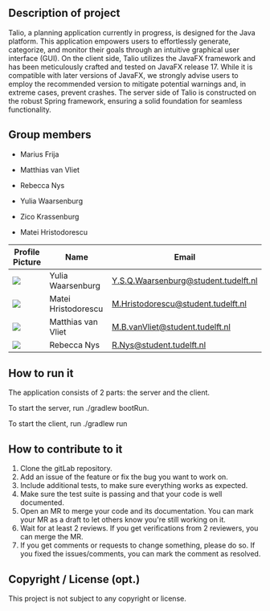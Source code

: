 ## Description of project
Talio, a planning application currently in progress, is designed for the Java platform. This application empowers users to effortlessly generate, categorize, and monitor their goals through an intuitive graphical user interface (GUI). On the client side, Talio utilizes the JavaFX framework and has been meticulously crafted and tested on JavaFX release 17. While it is compatible with later versions of JavaFX, we strongly advise users to employ the recommended version to mitigate potential warnings and, in extreme cases, prevent crashes. The server side of Talio is constructed on the robust Spring framework, ensuring a solid foundation for seamless functionality.

## Group members
- Marius Frija

- Matthias van Vliet

- Rebecca Nys

- Yulia Waarsenburg

- Zico Krassenburg

- Matei Hristodorescu

| Profile Picture                                                                                          | Name                | Email                                |
|----------------------------------------------------------------------------------------------------------|---------------------|--------------------------------------|
| ![](https://eu.ui-avatars.com/api/?name=YSQ&length=4&size=50&color=DDD&background=777&font-size=0.325)   | Yulia Waarsenburg   | Y.S.Q.Waarsenburg@student.tudelft.nl |
| ![](https://eu.ui-avatars.com/api/?name=MH&length=4&size=50&color=DDD&background=777&font-size=0.325)    | Matei Hristodorescu | M.Hristodorescu@student.tudelft.nl   |
| ![](https://eu.ui-avatars.com/api/?name=MVV&length=4&size=50&color=DDD&background=777&font-size=0.325)   | Matthias van Vliet  | M.B.vanVliet@student.tudelft.nl      |
| ![](https://eu.ui-avatars.com/api/?name=RN&length=4&size=50&color=DDD&background=777&font-size=0.325)    | Rebecca Nys         | R.Nys@student.tudelft.nl             |

<!-- Instructions (remove once assignment has been completed -->
<!-- - Add (only!) your own name to the table above (use Markdown formatting) -->
<!-- - Mention your *student* email address -->
<!-- - Preferably add a recognizable photo, otherwise add your GitLab photo -->
<!-- - (please make sure the photos have the same size) --> 

## How to run it
The application consists of 2 parts: the server and the client. 

To start the server, run ./gradlew bootRun.

To start the client, run ./gradlew run

## How to contribute to it
1. Clone the gitLab repository.
2. Add an issue of the feature or fix the bug you want to work on.
3. Include additional tests, to make sure everything works as expected.
4. Make sure the test suite is passing and that your code is well documented.
5. Open an MR to merge your code and its documentation. You can mark your MR as a draft to let others know you're still working on it.
6. Wait for at least 2 reviews. If you get verifications from 2 reviewers, you can merge the MR.
7. If you get comments or requests to change something, please do so. If you fixed the issues/comments, you can mark the comment as resolved.

## Copyright / License (opt.)
This project is not subject to any copyright or license.



